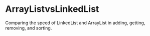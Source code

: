 # ArrayListvsLinkedList
Comparing the speed of LinkedList and ArrayList in adding, getting, removing, and sorting. 
